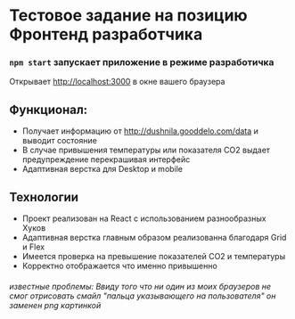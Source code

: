 # Тестовое задание на позицию Фронтенд разработчика


### `npm start` запускает приложение в режиме разработичка 
Открывает [http://localhost:3000](http://localhost:3000) в окне вашего браузера

## Функционал:
- Получает информацию от http://dushnila.gooddelo.com/data и выводит состояние
- В случае привышения температуры или показателя СО2 выдает предупреждение перекрашивая интерфейс
- Адаптивная верстка для Desktop и mobile

## Технологии
- Проект реализован на React с использованием разнообразных Хуков
- Адаптивная верстка главным образом реализованна благодаря Grid и Flex
- Имеется проверка на превышение показателей CO2 и температуры
- Корректно отображается что именно привышенно


###### известные проблемы: Ввиду того что  ни один из моих браузеров не смог отрисовать смайл "пальца указывающего на пользователя" он заменен png картинкой

